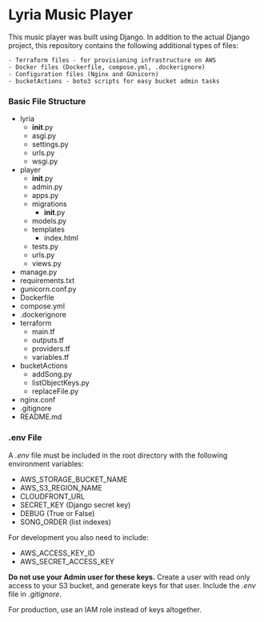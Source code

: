 # Lyria Music Player

This music player was built using Django. In addition to the actual Django project, this repository contains the following additional types of files:

    - Terraform files - for provisioning infrastructure on AWS
    - Docker files (Dockerfile, compose.yml, .dockerignore)
    - Configuration files (Nginx and GUnicorn)
    - bucketActions - boto3 scripts for easy bucket admin tasks

### Basic File Structure

- lyria
    - __init__.py
    - asgi.py
    - settings.py
    - urls.py
    - wsgi.py
- player
    - __init__.py
    - admin.py
    - apps.py
    - migrations
        - __init__.py
    - models.py
    - templates
        - index.html
    - tests.py
    - urls.py
    - views.py
- manage.py
- requirements.txt
- gunicorn.conf.py
- Dockerfile
- compose.yml
- .dockerignore
- terraform
    - main.tf
    - outputs.tf
    - providers.tf
    - variables.tf
- bucketActions
    - addSong.py
    - listObjectKeys.py
    - replaceFile.py
- nginx.conf
- .gitignore
- README.md

### .env File
A _.env_ file must be included in the root directory with the following environment variables:

- AWS_STORAGE_BUCKET_NAME
- AWS_S3_REGION_NAME
- CLOUDFRONT_URL
- SECRET_KEY (Django secret key)
- DEBUG (True or False)
- SONG_ORDER (list indexes)

For development you also need to include:

- AWS_ACCESS_KEY_ID
- AWS_SECRET_ACCESS_KEY

**Do not use your Admin user for these keys.** Create a user with read only access to your S3 bucket, and generate keys for that user. Include the _.env_ file in _.gitignore_. 

For production, use an IAM role instead of keys altogether. 